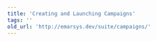 ```yaml
---
title: 'Creating and Launching Campaigns'
tags: ''
old_url: 'http://emarsys.dev/suite/campaigns/'
---
```


